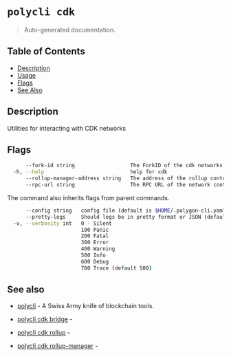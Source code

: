 # `polycli cdk`

> Auto-generated documentation.

## Table of Contents

- [Description](#description)
- [Usage](#usage)
- [Flags](#flags)
- [See Also](#see-also)

## Description

Utilities for interacting with CDK networks

## Flags

```bash
      --fork-id string                  The ForkID of the cdk networks (default "12")
  -h, --help                            help for cdk
      --rollup-manager-address string   The address of the rollup contract
      --rpc-url string                  The RPC URL of the network containing the CDK contracts (default "http://localhost:8545")
```

The command also inherits flags from parent commands.

```bash
      --config string   config file (default is $HOME/.polygon-cli.yaml)
      --pretty-logs     Should logs be in pretty format or JSON (default true)
  -v, --verbosity int   0 - Silent
                        100 Panic
                        200 Fatal
                        300 Error
                        400 Warning
                        500 Info
                        600 Debug
                        700 Trace (default 500)
```

## See also

- [polycli](polycli.md) - A Swiss Army knife of blockchain tools.
- [polycli cdk bridge](polycli_cdk_bridge.md) - 

- [polycli cdk rollup](polycli_cdk_rollup.md) - 

- [polycli cdk rollup-manager](polycli_cdk_rollup-manager.md) - 

